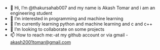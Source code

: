 - 👋 Hi, I’m @thakursahab007 and my name is Akash Tomar and i am an engineering student
- 👀 I’m interested in programming and machine learning
- 🌱 I’m currently learning python and machine learning and c and c++
- 💞️ I’m looking to collaborate on some projects
- 📫 How to reach me:-at my github account or via gmail - akash2001tomar@gmail.com

<!---
thakursahab007/thakursahab007 is a ✨ special ✨ repository because its `README.md` (this file) appears on your GitHub profile.
You can click the Preview link to take a look at your changes.
--->
